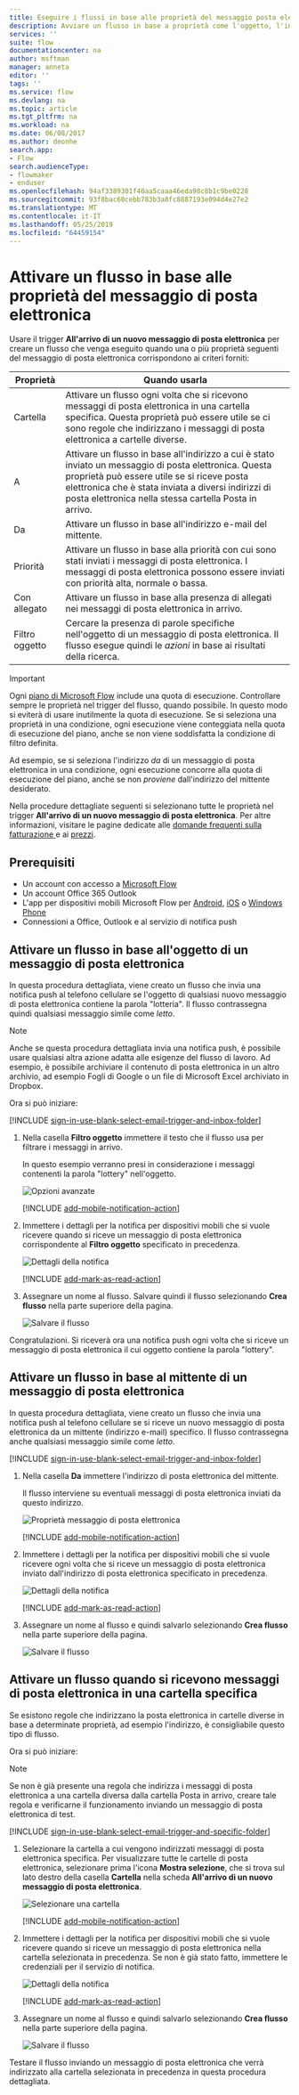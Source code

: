 ```yaml
---
title: Eseguire i flussi in base alle proprietà del messaggio posta elettronica | Microsoft Docs
description: Avviare un flusso in base a proprietà come l'oggetto, l'indirizzo del mittente o del destinatario di un messaggio di posta elettronica.
services: ''
suite: flow
documentationcenter: na
author: msftman
manager: anneta
editor: ''
tags: ''
ms.service: flow
ms.devlang: na
ms.topic: article
ms.tgt_pltfrm: na
ms.workload: na
ms.date: 06/08/2017
ms.author: deonhe
search.app:
- Flow
search.audienceType:
- flowmaker
- enduser
ms.openlocfilehash: 94af3389301f40aa5caaa46eda98c8b1c9be0228
ms.sourcegitcommit: 93f8bac60cebb783b3a8fc8887193e094d4e27e2
ms.translationtype: MT
ms.contentlocale: it-IT
ms.lasthandoff: 05/25/2019
ms.locfileid: "64459154"
---
```

# <a name="trigger-a-flow-based-on-email-properties"></a>Attivare un flusso in base alle proprietà del messaggio di posta elettronica
Usare il trigger **All'arrivo di un nuovo messaggio di posta elettronica** per creare un flusso che venga eseguito quando una o più proprietà seguenti del messaggio di posta elettronica corrispondono ai criteri forniti:

| Proprietà | Quando usarla |
| --- | --- |
| Cartella |Attivare un flusso ogni volta che si ricevono messaggi di posta elettronica in una cartella specifica. Questa proprietà può essere utile se ci sono regole che indirizzano i messaggi di posta elettronica a cartelle diverse. |
| A |Attivare un flusso in base all'indirizzo a cui è stato inviato un messaggio di posta elettronica. Questa proprietà può essere utile se si riceve posta elettronica che è stata inviata a diversi indirizzi di posta elettronica nella stessa cartella Posta in arrivo. |
| Da |Attivare un flusso in base all'indirizzo e-mail del mittente. |
| Priorità |Attivare un flusso in base alla priorità con cui sono stati inviati i messaggi di posta elettronica. I messaggi di posta elettronica possono essere inviati con priorità alta, normale o bassa. |
| Con allegato |Attivare un flusso in base alla presenza di allegati nei messaggi di posta elettronica in arrivo. |
| Filtro oggetto |Cercare la presenza di parole specifiche nell'oggetto di un messaggio di posta elettronica. Il flusso esegue quindi le *azioni* in base ai risultati della ricerca. |

> [!IMPORTANT]
> Ogni [piano di Microsoft Flow](https://flow.microsoft.com/pricing/) include una quota di esecuzione. Controllare sempre le proprietà nel trigger del flusso, quando possibile. In questo modo si eviterà di usare inutilmente la quota di esecuzione. Se si seleziona una proprietà in una condizione, ogni esecuzione viene conteggiata nella quota di esecuzione del piano, anche se non viene soddisfatta la condizione di filtro definita. 

Ad esempio, se si seleziona l'indirizzo *da* di un messaggio di posta elettronica in una condizione, ogni esecuzione concorre alla quota di esecuzione del piano, anche se non *proviene* dall'indirizzo del mittente desiderato.
> 
> 

Nella procedure dettagliate seguenti si selezionano tutte le proprietà nel trigger **All'arrivo di un nuovo messaggio di posta elettronica**. Per altre informazioni, visitare le pagine dedicate alle [domande frequenti sulla fatturazione ](billing-questions.md#what-counts-as-a-run) e ai [prezzi](https://ms.flow.microsoft.com/pricing/).

## <a name="prerequisites"></a>Prerequisiti
* Un account con accesso a [Microsoft Flow](https://flow.microsoft.com)
* Un account Office 365 Outlook
* L'app per dispositivi mobili Microsoft Flow per [Android](https://aka.ms/flowmobiledocsandroid), [iOS](https://aka.ms/flowmobiledocsios) o [Windows Phone](https://aka.ms/flowmobilewindows)
* Connessioni a Office, Outlook e al servizio di notifica push

## <a name="trigger-a-flow-based-on-an-emails-subject"></a>Attivare un flusso in base all'oggetto di un messaggio di posta elettronica
In questa procedura dettagliata, viene creato un flusso che invia una notifica push al telefono cellulare se l'oggetto di qualsiasi nuovo messaggio di posta elettronica contiene la parola "lotteria". Il flusso contrassegna quindi qualsiasi messaggio simile come *letto*.

>[!NOTE]
>Anche se questa procedura dettagliata invia una notifica push, è possibile usare qualsiasi altra azione adatta alle esigenze del flusso di lavoro. Ad esempio, è possibile archiviare il contenuto di posta elettronica in un altro archivio, ad esempio Fogli di Google o un file di Microsoft Excel archiviato in Dropbox.

Ora si può iniziare:

[!INCLUDE [sign-in-use-blank-select-email-trigger-and-inbox-folder](includes/sign-in-use-blank-select-email-trigger-and-inbox-folder.md)]

1. Nella casella **Filtro oggetto** immettere il testo che il flusso usa per filtrare i messaggi in arrivo.
   
     In questo esempio verranno presi in considerazione i messaggi contenenti la parola "lottery" nell'oggetto.
   
    ![Opzioni avanzate](./media/email-triggers/email-triggers-subject-text.png)

    [!INCLUDE [add-mobile-notification-action](includes/add-mobile-notification-action.md)]

1. Immettere i dettagli per la notifica per dispositivi mobili che si vuole ricevere quando si riceve un messaggio di posta elettronica corrispondente al **Filtro oggetto** specificato in precedenza.
   
    ![Dettagli della notifica](./media/email-triggers/email-triggers-4.png)

    [!INCLUDE [add-mark-as-read-action](includes/add-mark-as-read-action.md)]

1. Assegnare un nome al flusso. Salvare quindi il flusso selezionando **Crea flusso** nella parte superiore della pagina.
   
    ![Salvare il flusso](./media/email-triggers/email-triggers-subject-notification.png)

Congratulazioni. Si riceverà ora una notifica push ogni volta che si riceve un messaggio di posta elettronica il cui oggetto contiene la parola "lottery".

## <a name="trigger-a-flow-based-on-an-emails-sender"></a>Attivare un flusso in base al mittente di un messaggio di posta elettronica
In questa procedura dettagliata, viene creato un flusso che invia una notifica push al telefono cellulare se si riceve un nuovo messaggio di posta elettronica da un mittente (indirizzo e-mail) specifico. Il flusso contrassegna anche qualsiasi messaggio simile come *letto*.

[!INCLUDE [sign-in-use-blank-select-email-trigger-and-inbox-folder](includes/sign-in-use-blank-select-email-trigger-and-inbox-folder.md)]

1. Nella casella **Da** immettere l'indirizzo di posta elettronica del mittente. 
   
     Il flusso interviene su eventuali messaggi di posta elettronica inviati da questo indirizzo.
   
    ![Proprietà messaggio di posta elettronica](./media/email-triggers/email-triggers-from.png)

    [!INCLUDE [add-mobile-notification-action](includes/add-mobile-notification-action.md)]

1. Immettere i dettagli per la notifica per dispositivi mobili che si vuole ricevere ogni volta che si riceve un messaggio di posta elettronica inviato dall'indirizzo di posta elettronica specificato in precedenza.
   
    ![Dettagli della notifica](./media/email-triggers/email-triggers-sender-notification.png)

    [!INCLUDE [add-mark-as-read-action](includes/add-mark-as-read-action.md)]

1. Assegnare un nome al flusso e quindi salvarlo selezionando **Crea flusso** nella parte superiore della pagina.
   
    ![Salvare il flusso](./media/email-triggers/email-triggers-sender-5.png)

## <a name="trigger-a-flow-when-emails-arrive-in-a-specific-folder"></a>Attivare un flusso quando si ricevono messaggi di posta elettronica in una cartella specifica
Se esistono regole che indirizzano la posta elettronica in cartelle diverse in base a determinate proprietà, ad esempio l'indirizzo, è consigliabile questo tipo di flusso.

Ora si può iniziare:

> [!NOTE]
> Se non è già presente una regola che indirizza i messaggi di posta elettronica a una cartella diversa dalla cartella Posta in arrivo, creare tale regola e verificarne il funzionamento inviando un messaggio di posta elettronica di test.
> 
> 

[!INCLUDE [sign-in-use-blank-select-email-trigger-and-specific-folder](includes/sign-in-use-blank-select-email-trigger-and-specific-folder.md)]

1. Selezionare la cartella a cui vengono indirizzati messaggi di posta elettronica specifica. Per visualizzare tutte le cartelle di posta elettronica, selezionare prima l'icona **Mostra selezione**, che si trova sul lato destro della casella **Cartella** nella scheda **All'arrivo di un nuovo messaggio di posta elettronica**.
   
    ![Selezionare una cartella](./media/email-triggers/email-triggers-2.png)

    [!INCLUDE [add-mobile-notification-action](includes/add-mobile-notification-action.md)]

1. Immettere i dettagli per la notifica per dispositivi mobili che si vuole ricevere quando si riceve un messaggio di posta elettronica nella cartella selezionata in precedenza. Se non è già stato fatto, immettere le credenziali per il servizio di notifica.
   
    ![Dettagli della notifica](./media/email-triggers/email-triggers-folder-notification.png)

    [!INCLUDE [add-mark-as-read-action](includes/add-mark-as-read-action.md)]

1. Assegnare un nome al flusso e quindi salvarlo selezionando **Crea flusso** nella parte superiore della pagina.
   
    ![Salvare il flusso](./media/email-triggers/email-triggers-7.png)

Testare il flusso inviando un messaggio di posta elettronica che verrà indirizzato alla cartella selezionata in precedenza in questa procedura dettagliata.

